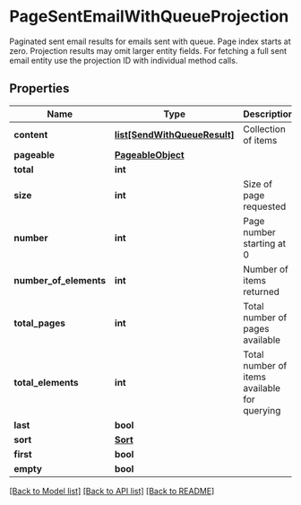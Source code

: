 # PageSentEmailWithQueueProjection

Paginated sent email results for emails sent with queue. Page index starts at zero. Projection results may omit larger entity fields. For fetching a full sent email entity use the projection ID with individual method calls.
## Properties
Name | Type | Description | Notes
------------ | ------------- | ------------- | -------------
**content** | [**list[SendWithQueueResult]**](SendWithQueueResult) | Collection of items | 
**pageable** | [**PageableObject**](PageableObject) |  | [optional] 
**total** | **int** |  | [optional] 
**size** | **int** | Size of page requested | 
**number** | **int** | Page number starting at 0 | 
**number_of_elements** | **int** | Number of items returned | 
**total_pages** | **int** | Total number of pages available | 
**total_elements** | **int** | Total number of items available for querying | 
**last** | **bool** |  | [optional] 
**sort** | [**Sort**](Sort) |  | [optional] 
**first** | **bool** |  | [optional] 
**empty** | **bool** |  | [optional] 

[[Back to Model list]](../README#documentation-for-models) [[Back to API list]](../README#documentation-for-api-endpoints) [[Back to README]](../README)



